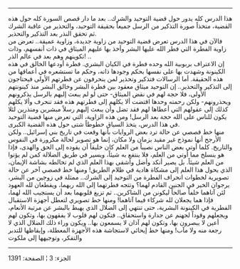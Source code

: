 ------------------------------------------------------------------------

هذا الدرس كله يدور حول قضية التوحيد والشرك.. بعد ما دار قصص السورة كله
حول هذه القضية، متخذاً صورة التذكير من الرسل جميعاً بحقيقة التوحيد،
والتحذير من عاقبة الشرك ثم تحقق النذر بعد التذكير والتحذير.  
فالآن في هذا الدرس تعرض قضية التوحيد من زاوية جديدة، وزاوية عميقة.. تعرض
من زاوية الفطرة التي فطر الله عليها البشر وأخذ بها عليهم الميثاق في ذات
أنفسهم، وذات تكوينهم وهم بعد في عالم الذر! ..  
إن الاعتراف بربوبية الله وحده فطرة في الكيان البشري. فطرة أودعها الخالق
في هذه الكينونة وشهدت بها على نفسها بحكم وجودها ذاته، وحكم ما تستشعره في
أعماقها من هذه الحقيقة. أما الرسالات فتذكير وتحذير لمن ينحرفون عن فطرتهم
الأولى فيحتاجون إلى التذكير والتحذير.. إن التوحيد ميثاق معقود بين فطرة
البشر وخالق البشر منذ كينونتهم الأولى، فلا حجة لهم في نقض الميثاق- حتى
لو لم يبعث إليهم بالرسل يذكرونهم ويحذرونهم- ولكن رحمته وحدها اقتضت ألا
يكلهم إلى فطرتهم هذه فقد تنحرف وألا يكلهم كذلك إلى عقولهم التي أعطاها
لهم فقد تضل وأن يبعث إليهم رسلاً مبشرين ومنذرين لئلا يكون للناس على الله
حجة بعد الرسل! ومن هذه الزاوية، التي تعرض منها قضية التوحيد في هذا
الدرس، يتخذ السياق خطوطاً شتى حول هذه القضية الكبرى.  
منها خط قصصي عن حالة ترد بعض الروايات بأنها وقعت في تاريخ بني إسرائيل..
ولكن الأرجح أنها نموذج غير مقيد بزمان ولا مكان، إنما هو تصوير لحالة
مكرورة في النفوس والتاريخ. كلما أوتي بعض الناس نصيباً من العلم كان خليقاً
أن يقوده إلى الحق والهدى، فإذا هو ينسلخ مما أوتي من العلم، فلا ينتفع به
شيئاً، ويسير في طريق الضلالة كمن لم يؤتوا من العلم شيئاً. بل يصير أنكد
وأضل وأشقى بهذا العلم الذي لم تخالطه بشاشة الإيمان، الذي يحول هذا العلم
إلى مشكاة هادية في ظلام الطريق! ومنها خط قصصي آخر عن حالة تصويرية لخطوات
انحراف الفطرة من التوحيد إلى الشرك.. ممثلة في زوجين من البشر، يرجوان
الخير في الجنين القادم لهما؟ وتتجه فطرتهما إلى الله ربهما، ويقطعان لله
العهود لئن آتاهما خلفاً صالحاً ليكونن من الشاكرين.. ثم تزيغ قلوبهما بعد أن
يستجيب الله لهما، فإذا هما يجعلان لله شركاء فيما آتاهما! ومنها خط تصويري
لتعطل أجهزة الاستقبال الفطرية في الكينونة البشرية، حتى تنتهي إلى الضلال
الذي يهبط بالبشر عن مرتبة الأنعام، ويجعلهم وقوداً لجهنم عن جدارة
واستحقاق.. فتكون لهم قلوب لا يفقهون بها، وتكون لهم أعين لا يبصرون بها،
وتكون لهم آذان لا يسمعون بها.. ويكون وراء ذلك الضلال الذي لا رجعة منه
ولا مآب! ومنها خط إيحائي لاستجاشة هذه الأجهزة المعطلة، وإيقاظها للتدبر
والتفكر، وتوجيهها إلى ملكوت

------------------------------------------------------------------------

الجزء: 3 ¦ الصفحة: 1391
